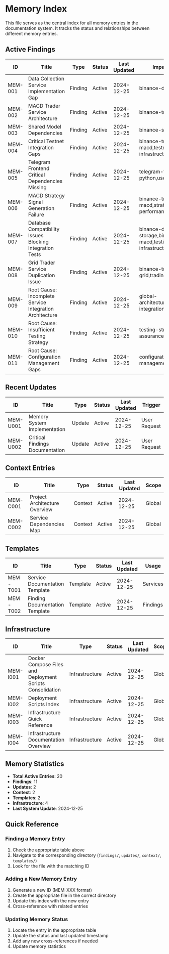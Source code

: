 # Memory Index

This file serves as the central index for all memory entries in the documentation system. It tracks the status and relationships between different memory entries.

## Active Findings

| ID | Title | Type | Status | Last Updated | Impact Scope |
|----|-------|------|--------|--------------|--------------|
| MEM-001 | Data Collection Service Implementation Gap | Finding | Active | 2024-12-25 | binance-data-collection |
| MEM-002 | MACD Trader Service Architecture | Finding | Active | 2024-12-25 | binance-trader-macd |
| MEM-003 | Shared Model Dependencies | Finding | Active | 2024-12-25 | binance-shared-model |
| MEM-004 | Critical Testnet Integration Gaps | Finding | Active | 2024-12-25 | binance-trader-macd,testnet-infrastructure |
| MEM-005 | Telegram Frontend Critical Dependencies Missing | Finding | Active | 2024-12-25 | telegram-frontend-python,user-interface |
| MEM-006 | MACD Strategy Signal Generation Failure | Finding | Active | 2024-12-25 | binance-trader-macd,strategy-performance |
| MEM-007 | Database Compatibility Issues Blocking Integration Tests | Finding | Active | 2024-12-25 | binance-data-storage,binance-trader-macd,testing-infrastructure |
| MEM-008 | Grid Trader Service Duplication Issue | Finding | Active | 2024-12-25 | binance-trader-grid,trading-strategies |
| MEM-009 | Root Cause: Incomplete Service Integration Architecture | Finding | Active | 2024-12-25 | global-architecture,service-integration |
| MEM-010 | Root Cause: Insufficient Testing Strategy | Finding | Active | 2024-12-25 | testing-strategy,quality-assurance |
| MEM-011 | Root Cause: Configuration Management Gaps | Finding | Active | 2024-12-25 | configuration-management,deployment |

## Recent Updates

| ID | Title | Type | Status | Last Updated | Trigger |
|----|-------|------|--------|--------------|---------|
| MEM-U001 | Memory System Implementation | Update | Active | 2024-12-25 | User Request |
| MEM-U002 | Critical Findings Documentation | Update | Active | 2024-12-25 | User Request |

## Context Entries

| ID | Title | Type | Status | Last Updated | Scope |
|----|-------|------|--------|--------------|-------|
| MEM-C001 | Project Architecture Overview | Context | Active | 2024-12-25 | Global |
| MEM-C002 | Service Dependencies Map | Context | Active | 2024-12-25 | Global |

## Templates

| ID | Title | Type | Status | Last Updated | Usage |
|----|-------|------|--------|--------------|-------|
| MEM-T001 | Service Documentation Template | Template | Active | 2024-12-25 | Services |
| MEM-T002 | Finding Documentation Template | Template | Active | 2024-12-25 | Findings |

## Infrastructure

| ID | Title | Type | Status | Last Updated | Scope |
|----|-------|------|--------|--------------|-------|
| MEM-I001 | Docker Compose Files and Deployment Scripts Consolidation | Infrastructure | Active | 2024-12-25 | Global |
| MEM-I002 | Deployment Scripts Index | Infrastructure | Active | 2024-12-25 | Global |
| MEM-I003 | Infrastructure Quick Reference | Infrastructure | Active | 2024-12-25 | Global |
| MEM-I004 | Infrastructure Documentation Overview | Infrastructure | Active | 2024-12-25 | Global |

## Memory Statistics

- **Total Active Entries**: 20
- **Findings**: 11
- **Updates**: 2
- **Context**: 2
- **Templates**: 2
- **Infrastructure**: 4
- **Last System Update**: 2024-12-25

## Quick Reference

### Finding a Memory Entry
1. Check the appropriate table above
2. Navigate to the corresponding directory (`findings/`, `updates/`, `context/`, `templates/`)
3. Look for the file with the matching ID

### Adding a New Memory Entry
1. Generate a new ID (MEM-XXX format)
2. Create the appropriate file in the correct directory
3. Update this index with the new entry
4. Cross-reference with related entries

### Updating Memory Status
1. Locate the entry in the appropriate table
2. Update the status and last updated timestamp
3. Add any new cross-references if needed
4. Update memory statistics
